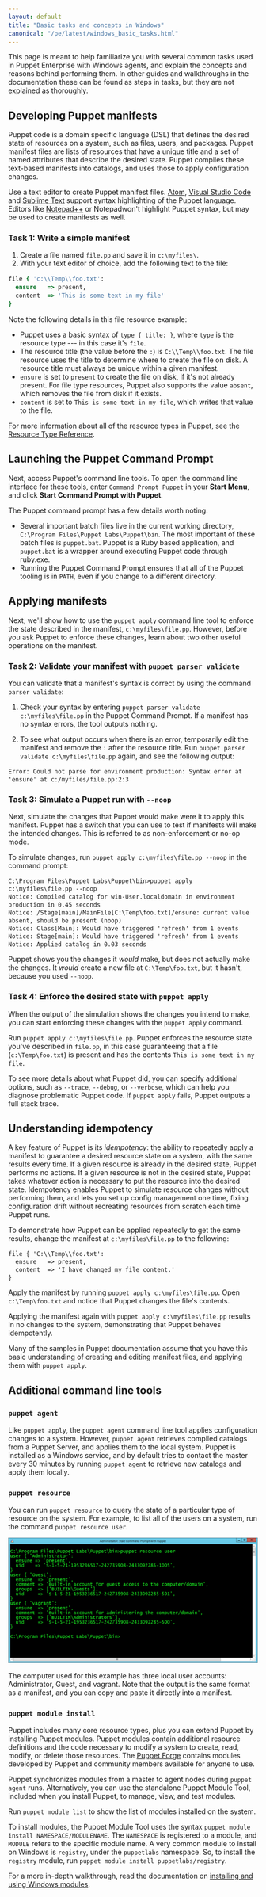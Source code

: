```yaml
---
layout: default
title: "Basic tasks and concepts in Windows"
canonical: "/pe/latest/windows_basic_tasks.html"
---
```



This page is meant to help familiarize you with several common tasks used in Puppet Enterprise with Windows agents, and explain the concepts and reasons behind performing them. In other guides and walkthroughs in the documentation these can be found as steps in tasks, but they are not explained as thoroughly.

## Developing Puppet manifests

Puppet code is a domain specific language (DSL) that defines the desired state of resources on a system, such as files, users, and packages. Puppet manifest files are lists of resources that have a unique title and a set of named attributes that describe the desired state. Puppet compiles these text-based manifests into catalogs, and uses those to apply configuration changes.

Use a text editor to create Puppet manifest files. [Atom](https://atom.io/), [Visual Studio Code](https://code.visualstudio.com/) and [Sublime Text](http://www.sublimetext.com/) support syntax highlighting of the Puppet language. Editors like [Notepad++](https://notepad-plus-plus.org/) or Notepadwon't highlight Puppet syntax, but may be used to create manifests as well.

### Task 1: Write a simple manifest

1. Create a file named `file.pp` and save it in `c:\myfiles\`.
2. With your text editor of choice, add the following text to the file:

~~~ruby
file { 'c:\\Temp\\foo.txt':
  ensure   => present,
  content  => 'This is some text in my file'
}
~~~

Note the following details in this file resource example:

* Puppet uses a basic syntax of `type { title: }`, where `type` is the resource type --- in this case it's `file`.
* The resource title (the value before the `:`) is `C:\\Temp\\foo.txt`. The file resource uses the title to determine where to create the file on disk. A resource title must always be unique within a given manifest.
* `ensure` is set to `present` to create the file on disk, if it's not already present. For file type resources, Puppet also supports the value `absent`, which removes the file from disk if it exists.
* `content` is set to `This is some text in my file`, which writes that value to the file.

For more information about all of the resource types in Puppet, see the [Resource Type Reference]({{puppet}}/type.html).

## Launching the Puppet Command Prompt

Next, access Puppet's command line tools. To open the command line interface for these tools, enter `Command Prompt Puppet` in your **Start Menu**, and click **Start Command Prompt with Puppet**. 

The Puppet command prompt has a few details worth noting:

* Several important batch files live in the current working directory, `C:\Program Files\Puppet Labs\Puppet\bin`. The most important of these batch files is `puppet.bat`. Puppet is a Ruby based application, and `puppet.bat` is a wrapper around executing Puppet code through ruby.exe.
* Running the Puppet Command Prompt ensures that all of the Puppet tooling is in `PATH`, even if you change to a different directory.


## Applying manifests

Next, we'll show how to use the `puppet apply` command line tool to enforce the state described in the manifest, `c:\myfiles\file.pp`. However, before you ask Puppet to enforce these changes, learn about two other useful operations on the manifest.

### Task 2: Validate your manifest with `puppet parser validate`

You can validate that a manifest's syntax is correct by using the command `parser validate`:

1. Check your syntax by entering `puppet parser validate c:\myfiles\file.pp` in the Puppet Command Prompt. If a manifest has no syntax errors, the tool outputs nothing.

2. To see what output occurs when there is an error, temporarily edit the manifest and remove the `:` after the resource title. Run `puppet parser validate c:\myfiles\file.pp` again, and see the following output:

~~~
Error: Could not parse for environment production: Syntax error at 'ensure' at c:/myfiles/file.pp:2:3
~~~


### Task 3: Simulate a Puppet run with `--noop`

Next, simulate the changes that Puppet would make were it to apply this manifest. Puppet has a switch that you can use to test if manifests will make the intended changes. This is referred to as non-enforcement or no-op mode.

To simulate changes, run `puppet apply c:\myfiles\file.pp --noop` in the command prompt:

~~~
C:\Program Files\Puppet Labs\Puppet\bin>puppet apply c:\myfiles\file.pp --noop
Notice: Compiled catalog for win-User.localdomain in environment production in 0.45 seconds
Notice: /Stage[main]/MainFile[C:\Temp\foo.txt]/ensure: current value absent, should be present (noop)
Notice: Class[Main]: Would have triggered 'refresh' from 1 events
Notice: Stage[main]: Would have triggered 'refresh' from 1 events
Notice: Applied catalog in 0.03 seconds
~~~

Puppet shows you the changes it *would* make, but does not actually make the changes. It *would* create a new file at `C:\Temp\foo.txt`, but it hasn't, because you used `--noop`.

### Task 4: Enforce the desired state with `puppet apply`

When the output of the simulation shows the changes you intend to make, you can start enforcing these changes with the `puppet apply` command.

Run `puppet apply c:\myfiles\file.pp`. Puppet enforces the resource state you've described in `file.pp`, in this case guaranteeing that a file (`c:\Temp\foo.txt`) is present and has the contents `This is some text in my file`.


To see more details about what Puppet did, you can specify additional options, such as `--trace`, `--debug`, or `--verbose`, which can help you diagnose problematic Puppet code. If `puppet apply` fails, Puppet outputs a full stack trace.


## Understanding idempotency

A key feature of Puppet is its *idempotency*: the ability to repeatedly apply a manifest to guarantee a desired resource state on a system, with the same results every time. If a given resource is already in the desired state, Puppet performs no actions. If a given resource is not in the desired state, Puppet takes whatever action is necessary to put the resource into the desired state. Idempotency enables Puppet to simulate resource changes without performing them, and lets you set up config management one time, fixing configuration drift without recreating resources from scratch each time Puppet runs.

To demonstrate how Puppet can be applied repeatedly to get the same results, change the manifest at `c:\myfiles\file.pp` to the following:

~~~
file { 'C:\\Temp\\foo.txt':
  ensure   => present,
  content  => 'I have changed my file content.'
}
~~~

Apply the manifest by running `puppet apply c:\myfiles\file.pp`. Open `c:\Temp\foo.txt` and notice that Puppet changes the file's contents.


Applying the manifest again with `puppet apply c:\myfiles\file.pp` results in no changes to the system, demonstrating that Puppet behaves idempotently.

Many of the samples in Puppet documentation assume that you have this basic understanding of creating and editing manifest files, and applying them with `puppet apply`.


## Additional command line tools

### `puppet agent`

Like `puppet apply`, the `puppet agent` command line tool applies configuration changes to a system. However, `puppet agent` retrieves compiled catalogs from a Puppet Server, and applies them to the local system. Puppet is installed as a Windows service, and by default tries to contact the master every 30 minutes by running `puppet agent` to retrieve new catalogs and apply them locally.

### `puppet resource`

You can run `puppet resource` to query the state of a particular type of resource on the system. For example, to list all of the users on a system, run the command `puppet resource user`.

![Puppet resource user](images/windows/puppet_resource_user_output.png)

The computer used for this example has three local user accounts: Administrator, Guest, and vagrant. Note that the output is the same format as a manifest, and you can copy and paste it directly into a manifest.


### `puppet module install`

Puppet includes many core resource types, plus you can extend Puppet by installing Puppet modules. Puppet modules contain additional resource definitions and the code necessary to modify a system to create, read, modify, or delete those resources. The [Puppet Forge](https://forge.puppetlabs.com/) contains modules developed by Puppet and community members available for anyone to use.

Puppet synchronizes modules from a master to agent nodes during `puppet agent` runs. Alternatively, you can use the standalone Puppet Module Tool, included when you install Puppet, to manage, view, and test modules.

Run `puppet module list` to show the list of modules installed on the system.

To install modules, the Puppet Module Tool uses the syntax `puppet module install NAMESPACE/MODULENAME`.  The `NAMESPACE` is registered to a module, and `MODULE` refers to the specific module name.  A very common module to install on Windows is `registry`, under the `puppetlabs` namespace. So, to install the `registry` module, run `puppet module install puppetlabs/registry`.

For a more in-depth walkthrough, read the documentation on [installing and using Windows modules](./windows_modules.html).